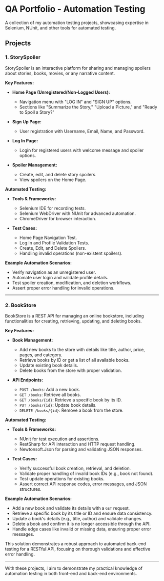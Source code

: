 # QA Portfolio - Automation Testing

A collection of my automation testing projects, showcasing expertise in Selenium, NUnit, and other tools for automated testing.

## Projects

### 1. StorySpoiler

StorySpoiler is an interactive platform for sharing and managing spoilers about stories, books, movies, or any narrative content.

**Key Features:**
- **Home Page (Unregistered/Non-Logged Users):**
  - Navigation menu with "LOG IN" and "SIGN UP" options.
  - Sections like "Summarize the Story," "Upload a Picture," and "Ready to Spoil a Story?"

- **Sign Up Page:**
  - User registration with Username, Email, Name, and Password.

- **Log In Page:**
  - Login for registered users with welcome message and spoiler options.

- **Spoiler Management:**
  - Create, edit, and delete story spoilers.
  - View spoilers on the Home Page.

**Automated Testing:**
- **Tools & Frameworks:**
  - Selenium IDE for recording tests.
  - Selenium WebDriver with NUnit for advanced automation.
  - ChromeDriver for browser interaction.

- **Test Cases:**
  - Home Page Navigation Test.
  - Log In and Profile Validation Tests.
  - Create, Edit, and Delete Spoilers.
  - Handling invalid operations (non-existent spoilers).

**Example Automation Scenarios:**
- Verify navigation as an unregistered user.
- Automate user login and validate profile details.
- Test spoiler creation, modification, and deletion workflows.
- Assert proper error handling for invalid operations.

---

### 2. BookStore

BookStore is a REST API for managing an online bookstore, including functionalities for creating, retrieving, updating, and deleting books.

**Key Features:**
- **Book Management:**
  - Add new books to the store with details like title, author, price, pages, and category.
  - Retrieve books by ID or get a list of all available books.
  - Update existing book details.
  - Delete books from the store with proper validation.

- **API Endpoints:**
  - `POST /books`: Add a new book.
  - `GET /books`: Retrieve all books.
  - `GET /books/{id}`: Retrieve a specific book by its ID.
  - `PUT /books/{id}`: Update book details.
  - `DELETE /books/{id}`: Remove a book from the store.

**Automated Testing:**
- **Tools & Frameworks:**
  - NUnit for test execution and assertions.
  - RestSharp for API interaction and HTTP request handling.
  - Newtonsoft.Json for parsing and validating JSON responses.

- **Test Cases:**
  - Verify successful book creation, retrieval, and deletion.
  - Validate proper handling of invalid book IDs (e.g., book not found).
  - Test update operations for existing books.
  - Assert correct API response codes, error messages, and JSON structures.

**Example Automation Scenarios:**
- Add a new book and validate its details with a `GET` request.
- Retrieve a specific book by its title or ID and ensure data consistency.
- Update a book's details (e.g., title, author) and validate changes.
- Delete a book and confirm it is no longer accessible through the API.
- Handle edge cases like invalid or missing data, ensuring proper error messages.

This solution demonstrates a robust approach to automated back-end testing for a RESTful API, focusing on thorough validations and effective error handling.

---

With these projects, I aim to demonstrate my practical knowledge of automation testing in both front-end and back-end environments.
